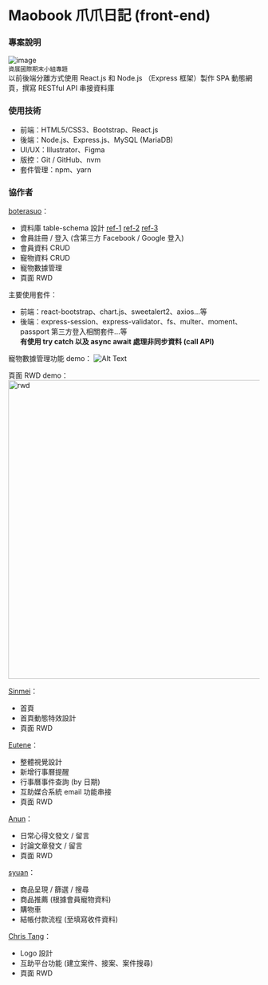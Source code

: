 # Maobook 爪爪日記 (front-end)

### 專案說明

![image](https://i.imgur.com/Bon5q2q.png)  
`資展國際期末小組專題`  
以前後端分離方式使用 React.js 和 Node.js （Express 框架）製作 SPA 動態網頁，撰寫 RESTful API 串接資料庫

### 使用技術

- 前端：HTML5/CSS3、Bootstrap、React.js
- 後端：Node.js、Express.js、MySQL (MariaDB)
- UI/UX：Illustrator、Figma
- 版控：Git / GitHub、nvm
- 套件管理：npm、yarn

### 協作者

[boterasuo](https://github.com/boterasuo)：

- 資料庫 table-schema 設計 [ref-1](https://drawsql.app/maobook/diagrams/maobook-users-ecommerce) [ref-2](https://drawsql.app/maobook/diagrams/maobook-pet-data-schedule) [ref-3](https://drawsql.app/maobook/diagrams/maobook-users-social-case)
- 會員註冊 / 登入 (含第三方 Facebook / Google 登入)
- 會員資料 CRUD
- 寵物資料 CRUD
- 寵物數據管理
- 頁面 RWD

主要使用套件：

- 前端：react-bootstrap、chart.js、sweetalert2、axios...等
- 後端：express-session、express-validator、fs、multer、moment、passport 第三方登入相關套件...等  
  **有使用 try catch 以及 async await 處理非同步資料 (call API)**

寵物數據管理功能 demo：
![Alt Text](https://i.imgur.com/rAdzKEy.gif)

頁面 RWD demo：
<img alt="rwd" src="https://i.imgur.com/GqcQpMw.png" width="600">

[Sinmei](https://github.com/Jonawonabanana)：

- 首頁
- 首頁動態特效設計
- 頁面 RWD

[Eutene](https://github.com/Eutene)：

- 整體視覺設計
- 新增行事曆提醒
- 行事曆事件查詢 (by 日期)
- 互助媒合系統 email 功能串接
- 頁面 RWD

[Anun](https://github.com/Ben-Buli)：

- 日常心得文發文 / 留言
- 討論文章發文 / 留言
- 頁面 RWD

[syuan](https://github.com/dummiss)：

- 商品呈現 / 篩選 / 搜尋
- 商品推薦 (根據會員寵物資料)
- 購物車
- 結帳付款流程 (至填寫收件資料)

[Chris Tang](https://github.com/Tangent0610)：

- Logo 設計
- 互助平台功能 (建立案件、接案、案件搜尋)
- 頁面 RWD
